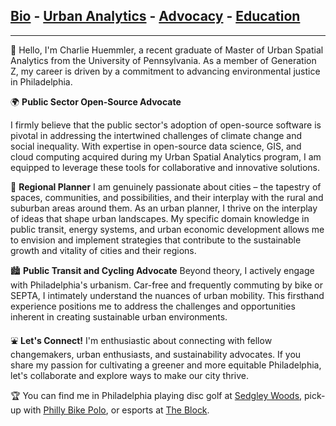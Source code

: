 ## [Bio](/index.md) - [Urban Analytics](/portfolio.md) - [Advocacy](/advocacy.md) - [Education](/education.md) 

---

👋 Hello, I'm Charlie Huemmler, a recent graduate of Master of Urban Spatial Analytics from the University of Pennsylvania. As a member of Generation Z, my career is driven by a commitment to advancing environmental justice in Philadelphia.

🌍 **Public Sector Open-Source Advocate**

I firmly believe that the public sector's adoption of open-source software is pivotal in addressing the intertwined challenges of climate change and social inequality. With expertise in open-source data science, GIS, and cloud computing acquired during my Urban Spatial Analytics program, I am equipped to leverage these tools for collaborative and innovative solutions.

🌆 **Regional Planner**
I am genuinely passionate about cities – the tapestry of spaces, communities, and possibilities, and their interplay with the rural and suburban areas around them. As an urban planner, I thrive on the interplay of ideas that shape urban landscapes. My specific domain knowledge in public transit, energy systems, and urban economic development allows me to envision and implement strategies that contribute to the sustainable growth and vitality of cities and their regions.

🏙 **Public Transit and Cycling Advocate**
Beyond theory, I actively engage with Philadelphia's urbanism. Car-free and frequently commuting by bike or SEPTA, I intimately understand the nuances of urban mobility. This firsthand experience positions me to address the challenges and opportunities inherent in creating sustainable urban environments.  

⛲ **Let's Connect!**
I'm enthusiastic about connecting with fellow changemakers, urban enthusiasts, and sustainability advocates. If you share my passion for cultivating a greener and more equitable Philadelphia, let's collaborate and explore ways to make our city thrive.
 
🏆 You can find me in Philadelphia playing disc golf at [Sedgley Woods](https://www.sedgleywoods.com/), pick-up with [Philly Bike Polo](https://linktr.ee/phillybikepolo), or esports at [The Block](https://nerdstreet.com/venues/localhost-in-philly). 